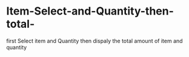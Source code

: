 # Item-Select-and-Quantity-then-total-
first Select item and Quantity then dispaly the total amount of item and quantity
